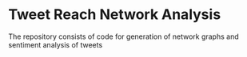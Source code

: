 # Tweet Reach Network Analysis
The repository consists of code for generation of network graphs and sentiment analysis of tweets
